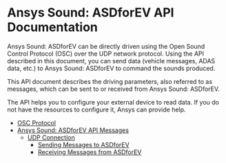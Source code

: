 # Ansys Sound: ASDforEV API Documentation

Ansys Sound: ASDforEV can be directly driven using the Open Sound Control Protocol \(OSC\) over the UDP network protocol. Using the API described in this document, you can send data \(vehicle messages, ADAS data, etc.\) to Ansys Sound: ASDforEV to command the sounds produced.

This API document describes the driving parameters, also referred to as messages, which can be sent to or received from Ansys Sound: ASDforEV.

The API helps you to configure your external device to read data. If you do not have the resources to configure it, Ansys can provide help.

- [OSC Protocol](SEV_API_OSC_protocol.md)
- [Ansys Sound: ASDforEV API Messages](SEV_API_SEV_Driving.md)
  - [UDP Connection](SEV_API_UDP_connection.md)
    - [Sending Messages to ASDforEV](SEV_API_sending.md)
    - [Receiving Messages from ASDforEV](SEV_API_receiving.md)
